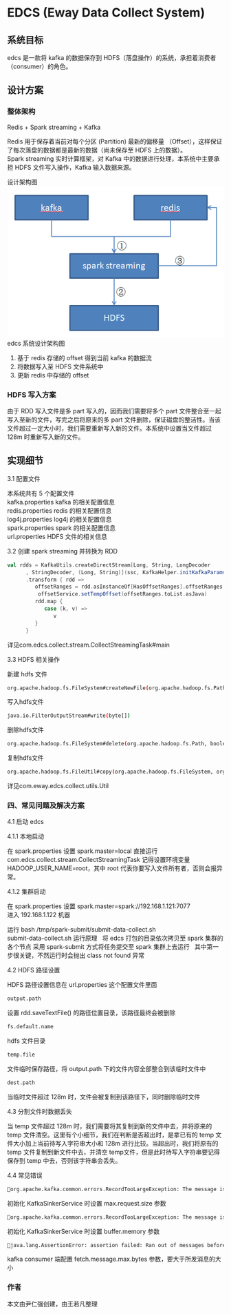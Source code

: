 # EDCS (Eway Data Collect System)

## 系统目标

edcs 是一款将 kafka 的数据保存到 HDFS（落盘操作）的系统，承担着消费者（consumer）的角色。


## 设计方案  

### 整体架构  

Redis + Spark streaming + Kafka  

Redis 用于保存着当前对每个分区 (Partition) 最新的偏移量 （Offset），这样保证了每次落盘的数据都是最新的数据（尚未保存至 HDFS 上的数据）。  
Spark streaming 实时计算框架，对 Kafka 中的数据进行处理，本系统中主要承担 HDFS 文件写入操作，Kafka 输入数据来源。

设计架构图
![Architecture](./img/kafka-edcs-architecture.png)  
edcs 系统设计架构图

1. 基于 redis 存储的 offset 得到当前 kafka 的数据流
2. 将数据写入至 HDFS 文件系统中
3. 更新 redis 中存储的 offset 


### HDFS 写入方案 

由于 RDD 写入文件是多 part 写入的，因而我们需要将多个 part 文件整合至一起写入至新的文件，写完之后将原来的多 part 文件删除，保证磁盘的整洁性。当该文件超过一定大小时，我们需要重新写入新的文件。本系统中设置当文件超过 128m 时重新写入新的文件。


## 实现细节   

3.1 配置文件  

本系统共有 5 个配置文件  
kafka.properties kafka 的相关配置信息  
redis.properties redis 的相关配置信息  
log4j.properties log4j 的相关配置信息  
spark.properties spark 的相关配置信息  
url.properties HDFS 文件的相关信息

3.2 创建 spark streaming 并转换为 RDD 

```scala
val rdds = KafkaUtils.createDirectStream[Long, String, LongDecoder
      , StringDecoder, (Long, String)](ssc, KafkaHelper.initKafkaParams(), genTopicAndPartition(KafkaHelper.initKafkaParams), messageHandler)
      .transform { rdd =>
         offsetRanges = rdd.asInstanceOf[HasOffsetRanges].offsetRanges
          offsetService.setTempOffset(offsetRanges.toList.asJava)
         rdd.map {
            case (k, v) => 
               v
         }
      }
```
详见com.edcs.collect.stream.CollectStreamingTask#main  


3.3 HDFS 相关操作  

新建 hdfs 文件

```bash
org.apache.hadoop.fs.FileSystem#createNewFile(org.apache.hadoop.fs.Path)
```

写入hdfs文件

```bash
java.io.FilterOutputStream#write(byte[])
```

删除hdfs文件

```bash
org.apache.hadoop.fs.FileSystem#delete(org.apache.hadoop.fs.Path, boolean)
```

复制hdfs文件

```bash
org.apache.hadoop.fs.FileUtil#copy(org.apache.hadoop.fs.FileSystem, org.apache.hadoop.fs.Path, org.apache.hadoop.fs.FileSystem, org.apache.hadoop.fs.Path, boolean, org.apache.hadoop.conf.Configuration)
```

详见com.eway.edcs.collect.utils.Util  

### 四、常见问题及解决方案  

4.1 启动 edcs  

4.1.1 本地启动  

在 spark.properties 设置 spark.master=local
直接运行 com.edcs.collect.stream.CollectStreamingTask
记得设置环境变量 HADOOP_USER_NAME=root，其中 root 代表你要写入文件所有者，否则会报异常。




4.1.2 集群启动  

在 spark.properties 设置 spark.master=spark://192.168.1.121:7077  
进入 192.168.1.122 机器  

运行 bash /tmp/spark-submit/submit-data-collect.sh  
submit-data-collect.sh 运行原理  
	将 edcs 打包的目录依次拷贝至 spark 集群的各个节点 
	采用 spark-submit 方式将任务提交至 spark 集群上去运行  
其中第一步很关键，不然运行时会抛出 class not found 异常  

4.2 HDFS 路径设置  

HDFS 路径设置信息在 url.properties 这个配置文件里面  
```bash
output.path
```
设置 rdd.saveTextFile() 的路径位置目录，该路径最终会被删除  
```bash
fs.default.name
```
hdfs 文件目录  
```bash
temp.file
```
文件临时保存路径，将 output.path 下的文件内容全部整合到该临时文件中
```bash
dest.path
```
当临时文件超过 128m 时，文件会被复制到该路径下，同时删除临时文件  

4.3 分割文件时数据丢失  

当 temp 文件超过 128m 时，我们需要将其复制到新的文件中去，并将原来的 temp 文件清空。这里有个小细节，我们在判断是否超出时，是拿已有的 temp 文件大小加上当前待写入字符串大小和 128m 进行比较。当超出时，我们将原有的 temp 文件复制到新文件中去，并清空 temp文件，但是此时待写入字符串要记得保存到 temp 中去，否则该字符串会丢失。  

4.4 常见错误  
```bash
org.apache.kafka.common.errors.RecordTooLargeException: The message is 200000044 bytes when serialized which is larger than the maximum request size you have configured with the max.request.size configuration.
```
初始化 KafkaSinkerService 时设置 max.request.size 参数
```bash
org.apache.kafka.common.errors.RecordTooLargeException: The message is 200000044 bytes when serialized which is larger than the total memory buffer you have configured with the buffer.memory configuration.
```
初始化 KafkaSinkerService 时设置 buffer.memory 参数  
```bash
java.lang.AssertionError: assertion failed: Ran out of messages before reaching ending offset 2 for topic paul_2 partition 3 start 0. This should not happen, and indicates that messages may have been lost
```
kafka consumer 端配置 fetch.message.max.bytes 参数，要大于所发消息的大小

### 作者
本文由尹仁强创建，由王若凡整理